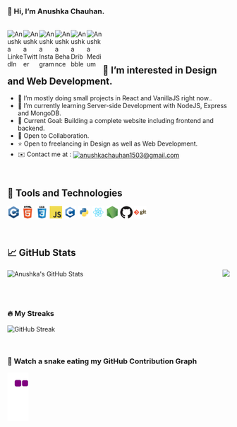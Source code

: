 ### 👋 Hi, I’m Anushka Chauhan.

<br>

<a href="https://www.linkedin.com/in/anushka-chauhan-313951194/">
  <img align="left" width="36" alt="Anushka LinkedIn" src="https://img.icons8.com/color/48/000000/linkedin.png"/>
</a>
<a href="https://www.twitter.com/anushka_creates">
  <img align="left" width="36" alt="Anushka Twitter" src="https://img.icons8.com/fluency/48/000000/twitter.png"/>
</a>
<a href="">
  <img align="left" width="36" alt="Anushka Instagram" src="https://img.icons8.com/fluency/48/000000/instagram-new.png"/>
</a>
<a href="https://www.behance.net/anushka_creates">
  <img align="left" width="36" alt="Anushka Behance" src="https://img.icons8.com/color/48/000000/behance.png"/>
</a>
<a href="https://dribbble.com/anushka_creates">
  <img align="left" width="36" alt="Anushka Dribbble" src="https://img.icons8.com/fluency/48/000000/dribbble-circled.png" />
</a>
<a href="">
  <img align="left" width="36" alt="Anushka Medium" src="https://img.icons8.com/color/48/000000/medium-monogram.png"/>
</a>

<br><br>

## 👀 I’m interested in Design and Web Development.

* 🚩  I’m mostly doing small projects in React and VanillaJS right now..
* 👾  I’m currently learning Server-side Development with NodeJS, Express and MongoDB.
* 🎯  Current Goal: Building a complete website including frontend and backend.
* 🌻  Open to Collaboration.
* ⭐  Open to freelancing in Design as well as Web Development.
* ✉️  Contact me at : <a href="mailto:anushkachauhan1503@gmail.com"><img src="https://img.shields.io/static/v1?label=%F0%9F%92%8C&message=anushkachauhan1503@gmail.com&labelColor=4E4E4E&height=30&color=FB8C01" alt="anushkachauhan1503@gmail.com" valign="middle"></a>

<br>

## 🔨 Tools and Technologies

<code><img width="28px" src="https://raw.githubusercontent.com/github/explore/80688e429a7d4ef2fca1e82350fe8e3517d3494d/topics/cpp/cpp.png"></code>
<code><img width="28px" src="https://raw.githubusercontent.com/github/explore/80688e429a7d4ef2fca1e82350fe8e3517d3494d/topics/html/html.png"></code>
<code><img width="28px" src="https://raw.githubusercontent.com/github/explore/80688e429a7d4ef2fca1e82350fe8e3517d3494d/topics/css/css.png"></code>
<code><img width="28px" src="https://raw.githubusercontent.com/github/explore/80688e429a7d4ef2fca1e82350fe8e3517d3494d/topics/javascript/javascript.png"></code>
<code><img width="28px" src="https://raw.githubusercontent.com/github/explore/80688e429a7d4ef2fca1e82350fe8e3517d3494d/topics/c/c.png"></code>
<code><img width="28px" src="https://raw.githubusercontent.com/github/explore/80688e429a7d4ef2fca1e82350fe8e3517d3494d/topics/python/python.png"></code>
<code><img width="28px" src="https://raw.githubusercontent.com/github/explore/80688e429a7d4ef2fca1e82350fe8e3517d3494d/topics/react/react.png"></code>
<code><img width="28px" src="https://raw.githubusercontent.com/github/explore/80688e429a7d4ef2fca1e82350fe8e3517d3494d/topics/nodejs/nodejs.png"></code>
<code><img width="28px" src="https://raw.githubusercontent.com/github/explore/78df643247d429f6cc873026c0622819ad797942/topics/github/github.png"></code>
<code><img width="28px" src="https://raw.githubusercontent.com/github/explore/80688e429a7d4ef2fca1e82350fe8e3517d3494d/topics/git/git.png"></code>

<br>

## 📈 GitHub Stats

<img align="right" src="https://github-readme-stats.vercel.app/api/top-langs/?username=anushkacreates&theme=ayu-mirage" />

<img align="center" src="https://github-readme-stats.vercel.app/api?username=anushkacreates&show_icons=true&theme=ayu-mirage" alt="Anushka's GitHub Stats" />

<br><br>

### 🔥 My Streaks

![GitHub Streak](https://github-readme-streak-stats.herokuapp.com/?user=anushkacreates)

<br>

### 🐍 Watch a snake eating my GitHub Contribution Graph

![Snake gif](https://github.com/anushkacreates/anushkacreates/blob/output/github-contribution-grid-snake.gif)


